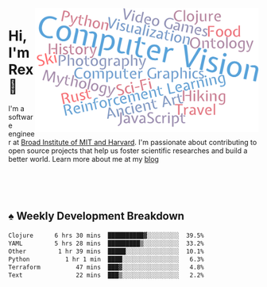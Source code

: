 <img src="https://raw.githubusercontent.com/rexwangcc/rexwangcc/master/myself.png" alt="Rex!" width="450" height="250" align="right">

# Hi, I'm Rex 👋

I'm a software engineer at [Broad Institute of MIT and Harvard](https://www.broadinstitute.org/). I'm passionate about contributing to open source projects that help us foster scientific researches and build a better world. Learn more about me at my [blog](https://rexwang.cc)

<br>
<br>
<br>

<table>
<tr valign="top" width="50%">
<!-- <td > -->

## ♠ Weekly Development Breakdown

<!-- code_time starts -->

```text
Clojure      6 hrs 30 mins  ██████████▓░░░░░░░░░  39.5%
YAML         5 hrs 28 mins  █████████▒░░░░░░░░░░  33.2%
Other         1 hr 39 mins  █████░░░░░░░░░░░░░░░  10.1%
Python          1 hr 1 min  ████░░░░░░░░░░░░░░░░   6.3%
Terraform          47 mins  ███▓░░░░░░░░░░░░░░░░   4.8%
Text               22 mins  ███▒░░░░░░░░░░░░░░░░   2.2%
```

<!-- code_time ends -->

<!-- Placeholder for my Game statuses -->

<!-- <td valign="top" width="50%">

#### ♦ My Personal Progress

</td> -->

</tr>
</table>
